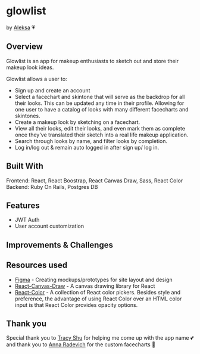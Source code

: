 # glowlist #
by [Aleksa](https://github.com/aleksarad) 💗

<!-- ![app logo](src/images/glowlist.png) -->

## Overview ##

Glowlist is an app for makeup enthusiasts to sketch out and store their makeup look ideas.

Glowlist allows a user to:
* Sign up and create an account
* Select a facechart and skintone that will serve as the backdrop for all their looks. This can be updated any time in their profile. Allowing for one user to have a catalog of looks with many different facecharts and skintones.
* Create a makeup look by sketching on a facechart.
* View all their looks, edit their looks, and even mark them as complete once they've translated their sketch into a real life makeup application.
* Search through looks by name, and filter looks by completion.
* Log in/log out & remain auto logged in after sign up/ log in.


## Built With ##
Frontend: React, React Boostrap, React Canvas Draw, Sass, React Color
Backend: Ruby On Rails, Postgres DB

## Features ##
* JWT Auth
* User account customization

## Improvements & Challenges ##


## Resources used ##
* [Figma](https://www.figma.com/) - Creating mockups/prototypes for site layout and design
* [React-Canvas-Draw](https://github.com/embiem/react-canvas-draw) - A canvas drawing library for React
* [React-Color](https://casesandberg.github.io/react-color/) - A collection of React color pickers. Besides style and preference, the advantage of using React Color over an HTML color input is that React Color provides opacity options.

## Thank you ##
Special thank you to [Tracy Shu](https://www.linkedin.com/in/tracy-shu-07354b48/) for helping me come up with the app name 💕
and thank you to [Anna Radevich](https://anna-radevich.herokuapp.com/) for the custom facecharts 💓

